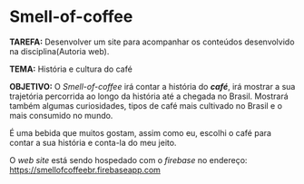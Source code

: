 # Smell-of-coffee
**TAREFA:** Desenvolver um site para acompanhar os conteúdos desenvolvido na disciplina(Autoria web).
  
**TEMA:** História e cultura do café

**OBJETIVO:** O *Smell-of-coffee* irá contar a história do ***café***, irá mostrar a sua trajetória percorrida ao longo da história até a chegada no Brasil. Mostrará também algumas curiosidades, tipos de café mais cultivado no Brasil e o mais consumido no mundo.

É uma bebida que muitos gostam, assim como eu, escolhi o café para contar a sua história e conta-la do meu jeito.

O *web site* está sendo hospedado com o *firebase* no endereço: https://smellofcoffeebr.firebaseapp.com
